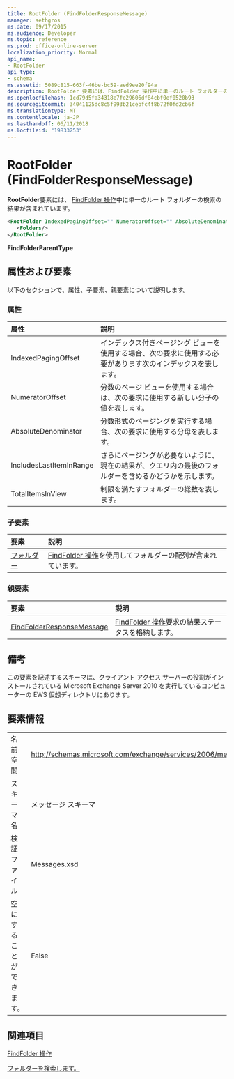 ```yaml
---
title: RootFolder (FindFolderResponseMessage)
manager: sethgros
ms.date: 09/17/2015
ms.audience: Developer
ms.topic: reference
ms.prod: office-online-server
localization_priority: Normal
api_name:
- RootFolder
api_type:
- schema
ms.assetid: 5089c815-663f-46be-bc59-aed9ee20f94a
description: RootFolder 要素には、FindFolder 操作中に単一のルート フォルダーの検索の結果が含まれています。
ms.openlocfilehash: 1cd79d5fa34318e7fe29606df84cbf0ef0520b93
ms.sourcegitcommit: 34041125dc8c5f993b21cebfc4f8b72f0fd2cb6f
ms.translationtype: MT
ms.contentlocale: ja-JP
ms.lasthandoff: 06/11/2018
ms.locfileid: "19833253"
---
```

# <a name="rootfolder-findfolderresponsemessage"></a>RootFolder (FindFolderResponseMessage)

**RootFolder**要素には、 [FindFolder 操作](findfolder-operation.md)中に単一のルート フォルダーの検索の結果が含まれています。
  
```xml
<RootFolder IndexedPagingOffset="" NumeratorOffset="" AbsoluteDenominator="" IncludesLastItemInRange="" TotalItemsInView="">
   <Folders/>
</RootFolder>
```

 **FindFolderParentType**
## <a name="attributes-and-elements"></a>属性および要素

以下のセクションで、属性、子要素、親要素について説明します。
  
### <a name="attributes"></a>属性

|**属性**|**説明**|
|:-----|:-----|
|IndexedPagingOffset  <br/> |インデックス付きページング ビューを使用する場合、次の要求に使用する必要があります次のインデックスを表します。  <br/> |
|NumeratorOffset  <br/> |分数のページ ビューを使用する場合は、次の要求に使用する新しい分子の値を表します。  <br/> |
|AbsoluteDenominator  <br/> |分数形式のページングを実行する場合、次の要求に使用する分母を表します。  <br/> |
|IncludesLastItemInRange  <br/> |さらにページングが必要ないように、現在の結果が、クエリ内の最後のフォルダーを含めるかどうかを示します。  <br/> |
|TotalItemsInView  <br/> |制限を満たすフォルダーの総数を表します。  <br/> |
   
### <a name="child-elements"></a>子要素

|**要素**|**説明**|
|:-----|:-----|
|[フォルダー](folders-ex15websvcsotherref.md) <br/> |[FindFolder 操作](findfolder-operation.md)を使用してフォルダーの配列が含まれています。  <br/> |
   
### <a name="parent-elements"></a>親要素

|**要素**|**説明**|
|:-----|:-----|
|[FindFolderResponseMessage](findfolderresponsemessage.md) <br/> |[FindFolder 操作](findfolder-operation.md)要求の結果ステータスを格納します。  <br/> |
   
## <a name="remarks"></a>備考

この要素を記述するスキーマは、クライアント アクセス サーバーの役割がインストールされている Microsoft Exchange Server 2010 を実行しているコンピューターの EWS 仮想ディレクトリにあります。
  
## <a name="element-information"></a>要素情報

|||
|:-----|:-----|
|名前空間  <br/> |http://schemas.microsoft.com/exchange/services/2006/messages  <br/> |
|スキーマ名  <br/> |メッセージ スキーマ  <br/> |
|検証ファイル  <br/> |Messages.xsd  <br/> |
|空にすることができます。  <br/> |False  <br/> |
   
## <a name="see-also"></a>関連項目




  [FindFolder 操作](findfolder-operation.md)


[フォルダーを検索します。](http://msdn.microsoft.com/library/9124d868-017a-43f0-b915-5c0082cacec9%28Office.15%29.aspx)

